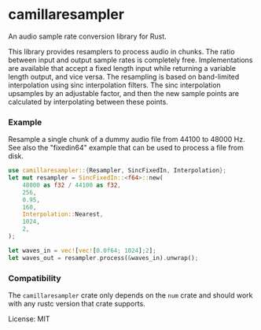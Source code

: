 # camillaresampler

An audio sample rate conversion library for Rust.

This library provides resamplers to process audio in chunks.
The ratio between input and output sample rates is completely free.
Implementations are available that accept a fixed length input
while returning a variable length output, and vice versa.
The resampling is based on band-limited interpolation using sinc
interpolation filters. The sinc interpolation upsamples by an adjustable factor,
and then the new sample points are calculated by interpolating between these points.

### Example
Resample a single chunk of a dummy audio file from 44100 to 48000 Hz.
See also the "fixedin64" example that can be used to process a file from disk.
```rust
use camillaresampler::{Resampler, SincFixedIn, Interpolation};
let mut resampler = SincFixedIn::<f64>::new(
    48000 as f32 / 44100 as f32,
    256,
    0.95,
    160,
    Interpolation::Nearest,
    1024,
    2,
);

let waves_in = vec![vec![0.0f64; 1024];2];
let waves_out = resampler.process(&waves_in).unwrap();
```

### Compatibility

The `camillaresampler` crate only depends on the `num` crate and should work with any rustc version that crate supports.

License: MIT
